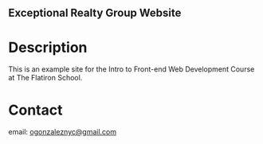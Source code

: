 Exceptional Realty Group Website
---

# Description

This is an example site for the Intro to Front-end Web Development Course at The Flatiron School.

# Contact

email: ogonzaleznyc@gmail.com